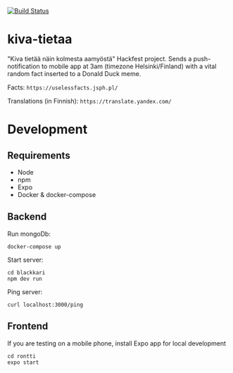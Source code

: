 [![Build Status](https://travis-ci.com/tonisuo/kiva-tietaa.svg?token=5aLnZnpJEoXDMwxJmqMe&branch=master)](https://travis-ci.com/tonisuo/kiva-tietaa)

# kiva-tietaa
"Kiva tietää näin kolmesta aamyöstä" Hackfest project. Sends a push-notification to mobile app at 3am (timezone Helsinki/Finland) with a vital random fact inserted to a Donald Duck meme.

Facts: `https://uselessfacts.jsph.pl/`

Translations (in Finnish): `https://translate.yandex.com/`

# Development

## Requirements

- Node
- npm
- Expo
- Docker & docker-compose 

## Backend

Run mongoDb:

```
docker-compose up
```

Start server:

```
cd blackkari
npm dev run
```

Ping server:

```
curl localhost:3000/ping
```

## Frontend

If you are testing on a mobile phone, install Expo app for local development

```
cd rontti
expo start
```


